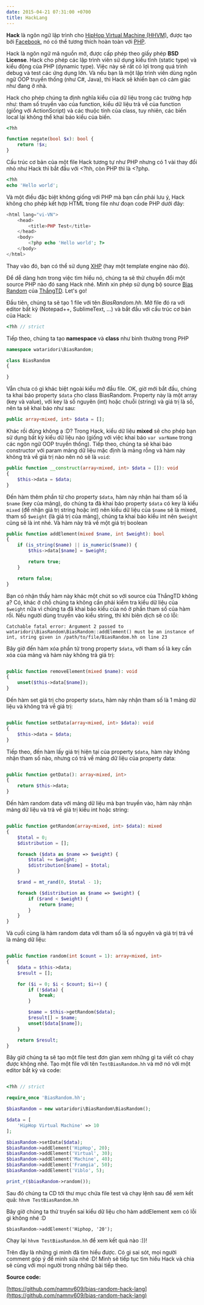 ```yaml
---
date: 2015-04-21 07:31:00 +0700
title: HackLang
---
```


**Hack** là ngôn ngữ lập trình cho [HipHop Virtual Machine (HHVM)](http://hhvm.com), được tạo bởi [Facebook](https://facebook.com), nó có thể tương thích hoàn toàn với [PHP](http://php.net).

Hack là ngôn ngữ mã nguồn mở, được cấp phép theo giấy phép **BSD License**.
Hack cho phép các lập trình viên sử dụng kiểu tĩnh (static type) và kiểu động của PHP (dynamic type). Việc này sẽ rất có lợi trong quá trình debug và test các ứng dụng lớn. Và nếu bạn là một lập trình viên dùng ngôn ngữ OOP truyền thống (như C#, Java), thì Hack sẽ khiến bạn có cảm giác như đang ở nhà.

Hack cho phép chúng ta định nghĩa kiểu của dữ liệu trong các trường hợp như: tham số truyền vào của function, kiểu dữ liệu trả về của function (giống với ActionScript) và các thuộc tính của class, tuy nhiên, các biến local lại không thể khai báo kiểu của biến.

```PHP
<?hh

function negate(bool $x): bool {
    return !$x;
}
```

Cấu trúc cơ bản của một file Hack tương tự như PHP nhưng có 1 vài thay đổi nhỏ như Hack thì bắt đầu với <?hh, còn PHP thì là <?php.

```PHP
<?hh
echo 'Hello world';
```

Và một điều đặc biệt không giống với PHP mà bạn cần phải lưu ý, Hack không cho phép kết hợp HTML trong file như đoạn code PHP dưới đây:

```PHP
<html lang="vi-VN">
    <head>
        <title>PHP Test</title>
    </head>
    <body>
        <?php echo 'Hello world'; ?>
    </body>
</html>
```

Thay vào đó, bạn có thể sử dụng [XHP](https://github.com/facebook/xhp-lib) (hay một template engine nào đó).

Để dễ dàng hơn trong việc tìm hiểu nó, chúng ta sẽ thử chuyển đổi một source PHP nào đó sang Hack nhé. Mình xin phép sử dụng bộ source [Bias Random](https://github.com/wataridori/bias-random) của [ThắngTD](http://viblo.asia/u/thangtd90). Let's go!

Đầu tiên, chúng ta sẽ tạo 1 file với tên *BiasRandom.hh*. Mở file đó ra với editor bất kỳ (Notepad++, SublimeText, ...) và bắt đầu với cấu trúc cơ bản của Hack:

```PHP
<?hh // strict
```

Tiếp theo, chúng ta tạo **namespace** và **class** như bình thường trong PHP

```PHP
namespace wataridori\BiasRandom;

class BiasRandom
{

}
```

Vẫn chưa có gì khác biệt ngoài kiểu mở đầu file. OK, giờ mới bắt đầu, chúng ta khai báo property ```$data``` cho class BiasRandom. Property này là một array (key và value), với key là số nguyên (int) hoặc chuỗi (string) và giá trị là số, nên ta sẽ khai báo như sau:

```PHP
public array<mixed, int> $data = [];
```

Khác rồi đúng không ạ :D? Trong Hack, kiểu dữ liệu **mixed** sẽ cho phép bạn sử dụng bất kỳ kiểu dữ liệu nào (giống với việc khai báo ```var varName``` trong các ngôn ngữ OOP truyền thống). Tiếp theo, chúng ta sẽ khai báo constructor với param mảng dữ liệu mặc định là mảng rỗng và hàm này không trả về giá trị nào nên nó sẽ là ```void```:

```PHP
public function __construct(array<mixed, int> $data = []): void
{
    $this->data = $data;
}
```

Đến hàm thêm phần tử cho property ```$data```, hàm này nhận hai tham số là ```$name``` (key của mảng), do chúng ta đã khai báo property ```$data``` có key là kiểu ```mixed``` (để nhận giá trị string hoặc int) nên kiểu dữ liệu của ```$name``` sẽ là mixed, tham số ```$weight``` (là giá trị của mảng), chúng ta khai báo kiểu int nên ```$weight``` cũng sẽ là int nhé. Và hàm này trả về một giá trị boolean

```PHP
public function addElement(mixed $name, int $weight): bool
{
    if (is_string($name) || is_numeric($name)) {
        $this->data[$name] = $weight;

        return true;
    }

    return false;
}
```

Bạn có nhận thấy hàm này khác một chút so với source của ThắngTD không ạ? Có, khác ở chỗ chúng ta không cần phải kiểm tra kiểu dữ liệu của ```$weight``` nữa vì chúng ta đã khai báo kiểu của nó ở phần tham số của hàm rồi. Nếu người dùng truyền vào kiểu string, thì khi biên dịch sẽ có lỗi:

```Catchable fatal error: Argument 2 passed to wataridori\BiasRandom\BiasRandom::addElement() must be an instance of int, string given in /path/to/file/BiasRandom.hh on line 23```

Bây giờ đến hàm xóa phần tử trong property ```$data```, với tham số là key cần xóa của mảng và hàm này không trả giá trị:
```PHP

public function removeElement(mixed $name): void
{
    unset($this->data[$name]);
}

```
Đến hàm set giá trị cho property ```$data```, hàm này nhận tham số là 1 mảng dữ liệu và không trả về giá trị:
```PHP

public function setData(array<mixed, int> $data): void
{
    $this->data = $data;
}

```
Tiếp theo, đến hàm lấy giá trị hiện tại của property ```$data```, hàm này không nhận tham số nào, nhưng có trả về mảng dữ liệu của property data:
```PHP

public function getData(): array<mixed, int>
{
    return $this->data;
}

```
Đến hàm random data với mảng dữ liệu mà bạn truyền vào, hàm này nhận mảng dữ liệu và trả về giá trị kiểu int hoặc string:
```PHP

public function getRandom(array<mixed, int> $data): mixed
{
    $total = 0;
    $distribution = [];

    foreach ($data as $name => $weight) {
        $total += $weight;
        $distribution[$name] = $total;
    }

    $rand = mt_rand(0, $total - 1);

    foreach ($distribution as $name => $weight) {
        if ($rand < $weight) {
            return $name;
        }
    }
}

```
Và cuối cùng là hàm random data với tham số là số nguyên và giá trị trả về là mảng dữ liệu:
```PHP

public function random(int $count = 1): array<mixed, int>
{
    $data = $this->data;
    $result = [];

    for ($i = 0; $i < $count; $i++) {
        if (!$data) {
            break;
        }

        $name = $this->getRandom($data);
        $result[] = $name;
        unset($data[$name]);
    }

    return $result;
}

```

Bây giờ chúng ta sẽ tạo một file test đơn gỉan xem những gì ta viết có chạy được không nhé. Tạo một file với tên ```TestBiasRandom.hh``` và mở nó với một editor bất kỳ và code:
```PHP

<?hh // strict

require_once 'BiasRandom.hh';

$biasRandom = new wataridori\BiasRandom\BiasRandom();

$data = [
    'HipHop Virtual Machine' => 10
];

$biasRandom->setData($data);
$biasRandom->addElement('HipHop', 20);
$biasRandom->addElement('Virtual', 30);
$biasRandom->addElement('Machine', 40);
$biasRandom->addElement('Framgia', 50);
$biasRandom->addElement('Viblo', 5);

print_r($biasRandom->random());

```

Sau đó chúng ta CD tới thư mục chứa file test và chạy lệnh sau để xem kết quả:
```hhvm TestBiasRandom.hh```

Bây giờ chúng ta thử truyền sai kiểu dữ liệu cho hàm addElement xem có lỗi gì không nhé :D

```
$biasRandom->addElement('Hiphop, '20');
```

Chạy lại ```hhvm TestBiasRandom.hh``` để xem kết quả nào :))!

Trên đây là những gì mình đã tìm hiểu được. Có gì sai sót, mọi người comment góp ý để mình sửa nhé :D! Mình sẽ tiếp tục tìm hiểu Hack và chia sẻ cùng với mọi người trong những bài tiếp theo.

**Source code:**

[https://github.com/namnv609/bias-random-hack-lang](https://github.com/namnv609/bias-random-hack-lang)
